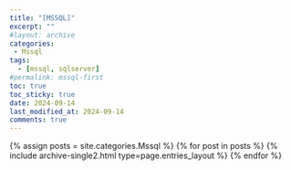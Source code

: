 ```yaml
---
title: "[MSSQL]"
excerpt: ""
#layout: archive
categories:
 - Mssql
tags:
  - [mssql, sqlserver]
#permalink: mssql-first
toc: true
toc_sticky: true
date: 2024-09-14
last_modified_at: 2024-09-14
comments: true
---
```


{% assign posts = site.categories.Mssql %}
{% for post in posts %} {% include archive-single2.html type=page.entries_layout %} {% endfor %}